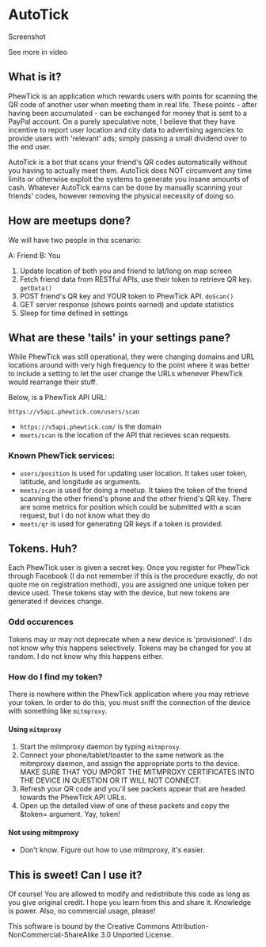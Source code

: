 AutoTick
========

Screenshot

See more in video

## What is it?

PhewTick is an application which rewards users with points for scanning the QR code of another user when meeting them in real life. These points - after having been accumulated - can be exchanged for money that is sent to a PayPal account. On a purely speculative note, I believe that they have incentive to report user location and city data to advertising agencies to provide users with 'relevant' ads; simply passing a small dividend over to the end user.

AutoTick is a bot that scans your friend's QR codes automatically without you having to actually meet them. AutoTick does NOT circumvent any time limits or otherwise exploit the systems to generate you insane amounts of cash. Whatever AutoTick earns can be done by manually scanning your friends' codes, however removing the physical necessity of doing so.

## How are meetups done?

We will have two people in this scenario: 

A: Friend 
B: You

1. Update location of both you and friend to lat/long on map screen
2. Fetch friend data from RESTful APIs, use their token to retrieve QR key. `getData()`
3. POST friend's QR key and YOUR token to PhewTick API. `doScan()`
4. GET server response (shows points earned) and update statistics
5. Sleep for time defined in settings


## What are these 'tails' in your settings pane?

While PhewTick was still operational, they were changing domains and URL locations around with very high frequency to the point where it was better to include a setting to let the user change the URLs whenever PhewTick would rearrange their stuff.

Below, is a PhewTick API URL:

`https://v5api.phewtick.com/users/scan`

* `https://v5api.phewtick.com/` is the domain
* `meets/scan` is the location of the API that recieves scan requests.

### Known PhewTick services:

* `users/position` is used for updating user location. It takes user token, latitude, and longitude as arguments.
* `meets/scan` is used for doing a meetup. It takes the token of the friend scanning the other friend's phone and the other friend's QR key. There are some metrics for position which could be submitted with a scan request, but I do not know what they do
* `meets/qr` is used for generating QR keys if a token is provided.

## Tokens. Huh?

Each PhewTick user is given a secret key. Once you register for PhewTick through Facebook (I do not remember if this is the procedure exactly, do not quote me on registration method), you are assigned one unique token per device used. These tokens stay with the device, but new tokens are generated if devices change.

### Odd occurences

Tokens may or may not deprecate when a new device is 'provisioned'. I do not know why this happens selectively.
Tokens may be changed for you at random. I do not know why this happens either.

### How do I find my token?

There is nowhere within the PhewTick application where you may retrieve your token. In order to do this, you must sniff the connection of the device with something like `mitmproxy`.

#### Using `mitmproxy`

1. Start the mitmproxy daemon by typing `mitmproxy`.
2. Connect your phone/tablet/toaster to the same network as the mitmproxy daemon, and assign the appropriate ports to the device. MAKE SURE THAT YOU IMPORT THE MITMPROXY CERTIFICATES INTO THE DEVICE IN QUESTION OR IT WILL NOT CONNECT.
3. Refresh your QR code and you'll see packets appear that are headed towards the PhewTick API URLs.
4. Open up the detailed view of one of these packets and copy the &token= argument. Yay, token!

#### Not using mitmproxy

* Don't know. Figure out how to use mitmproxy, it's easier.


## This is sweet! Can I use it?

Of course! You are allowed to modify and redistribute this code as long as you give original credit. I hope you learn from this and share it. Knowledge is power. Also, no commercial usage, please!

This software is bound by the Creative Commons Attribution-NonCommercial-ShareAlike 3.0 Unported License.
